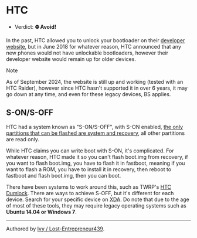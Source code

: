 # HTC

- Verdict: **⛔ Avoid!**

In the past, HTC allowed you to unlock your bootloader on their [developer website], but in June 2018 for whatever reason, HTC announced that any new phones would not have unlockable bootloaders, however their developer website would remain up for older devices.

> [!NOTE]
> As of September 2024, the website is still up and working (tested with an HTC Raider), however since HTC hasn't supported it in over 6 years, it may go down at any time, and even for these legacy devices, BS applies. 

## S-ON/S-OFF

HTC had a system known as "S-ON/S-OFF", with S-ON enabled, [the only partitions that can be flashed are system and recovery][s-system], all other partitions are read only. 

While HTC claims you can write boot with S-ON, it's complicated. For whatever reason, HTC made it so you can't flash boot.img from recovery, if you want to flash boot.img, you have to flash it in fastboot, meaning if you want to flash a ROM, you have to install it in recovery, then reboot to fastboot and flash boot.img, then you can boot. 

There have been systems to work around this, such as TWRP's [HTC Dumlock]. There are ways to achieve S-OFF, but it's different for each device. Search for your specific device on [XDA](https://xdaforums.com). Do note that due to the age of most of these tools, they may require legacy operating systems such as **Ubuntu 14.04 or Windows 7**.

***
Authored by [Ivy / Lost-Entrepreneur439](https://github.com/Lost-Entrepreneur439).<br/>

[developer website]:https://www.htcdev.com/bootloader
[s-system]:https://www.htcdev.com/bootloader/about_unlock_process
[HTC Dumlock]:https://xdaforums.com/t/htc-dumlock-flash-boot-from-recovery-without-fastboot-updated-2012-02-28-v2.1509743/